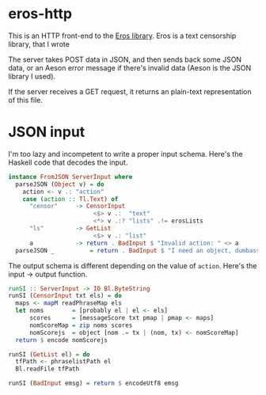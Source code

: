 # eros-http

This is an HTTP front-end to the
[Eros library](https://github.com/pharpend/eros). Eros is a text censorship
library, that I wrote

The server takes POST data in JSON, and then sends back some JSON data, or an
Aeson error message if there's invalid data (Aeson is the JSON library I used).

If the server receives a GET request, it returns an plain-text representation of
this file.

# JSON input

I'm too lazy and incompetent to write a proper input schema. Here's the Haskell
code that decodes the input.

```haskell
instance FromJSON ServerInput where
  parseJSON (Object v) = do
    action <- v .: "action"
    case (action :: Tl.Text) of
      "censor"     -> CensorInput 
                        <$> v .:  "text"                      
                        <*> v .:? "lists" .!= erosLists
      "ls"         -> GetList 
                        <$> v .: "list"
      a            -> return . BadInput $ "Invalid action: " <> a
  parseJSON _          = return . BadInput $ "I need an object, dumbass."
```

The output schema is different depending on the value of `action`. Here's the
input → output function.

```haskell
runSI :: ServerInput -> IO Bl.ByteString
runSI (CensorInput txt els) = do
  maps <- mapM readPhraseMap els
  let noms        = [probably el | el <- els]
      scores      = [messageScore txt pmap | pmap <- maps]
      nomScoreMap = zip noms scores
      nomScorejs  = object [nom .= tx | (nom, tx) <- nomScoreMap]
  return $ encode nomScorejs

runSI (GetList el) = do
  tfPath <- phraselistPath el
  Bl.readFile tfPath

runSI (BadInput emsg) = return $ encodeUtf8 emsg
```
